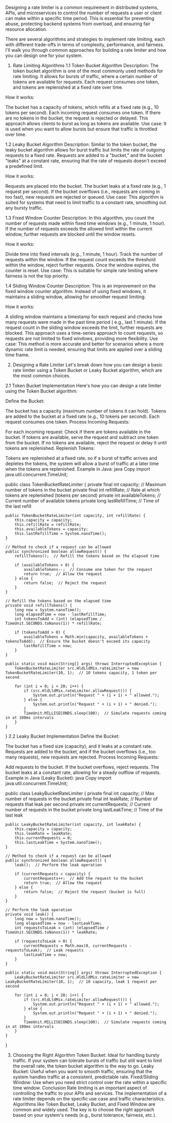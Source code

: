 Designing a rate limiter is a common requirement in distributed systems, APIs, and microservices to control the number
of requests a user or client can make within a specific time period. This is essential for preventing abuse, protecting
backend systems from overload, and ensuring fair resource allocation.

There are several algorithms and strategies to implement rate limiting, each with different trade-offs in terms of
complexity, performance, and fairness. I'll walk you through common approaches for building a rate limiter and how you
can design one for your system.

1. Rate Limiting Algorithms
   1.1 Token Bucket Algorithm
   Description: The token bucket algorithm is one of the most commonly used methods for rate limiting. It allows for
   bursts of traffic, where a certain number of tokens are available for requests. Each request consumes one token, and
   tokens are replenished at a fixed rate over time.

How it works:

The bucket has a capacity of tokens, which refills at a fixed rate (e.g., 10 tokens per second).
Each incoming request consumes one token.
If there are no tokens in the bucket, the request is rejected or delayed.
This approach allows clients to burst as long as tokens are available.
Use case: It is used when you want to allow bursts but ensure that traffic is throttled over time.

1.2 Leaky Bucket Algorithm
Description: Similar to the token bucket, the leaky bucket algorithm allows for burst traffic but limits the rate of
outgoing requests to a fixed rate. Requests are added to a "bucket," and the bucket "leaks" at a constant rate, ensuring
that the rate of requests doesn't exceed a predefined limit.

How it works:

Requests are placed into the bucket.
The bucket leaks at a fixed rate (e.g., 1 request per second).
If the bucket overflows (i.e., requests are coming in too fast), new requests are rejected or queued.
Use case: This algorithm is suited for systems that need to limit traffic to a constant rate, smoothing out any bursty
traffic.

1.3 Fixed Window Counter
Description: In this algorithm, you count the number of requests made within fixed time windows (e.g., 1 minute, 1
hour). If the number of requests exceeds the allowed limit within the current window, further requests are blocked until
the window resets.

How it works:

Divide time into fixed intervals (e.g., 1 minute, 1 hour).
Track the number of requests within the window.
If the request count exceeds the threshold within the window, reject further requests.
Once the window expires, the counter is reset.
Use case: This is suitable for simple rate limiting where fairness is not the top priority.

1.4 Sliding Window Counter
Description: This is an improvement on the fixed window counter algorithm. Instead of using fixed windows, it maintains
a sliding window, allowing for smoother request limiting.

How it works:

A sliding window maintains a timestamp for each request and checks how many requests were made in the past time period (
e.g., last 1 minute).
If the request count in the sliding window exceeds the limit, further requests are blocked.
This approach uses a time-series approach to count requests, so requests are not limited to fixed windows, providing
more flexibility.
Use case: This method is more accurate and better for scenarios where a more dynamic rate limit is needed, ensuring that
limits are applied over a sliding time frame.

2. Designing a Rate Limiter
   Let's break down how you can design a basic rate limiter using a Token Bucket or Leaky Bucket algorithm, which are
   the most common choices.

2.1 Token Bucket Implementation
Here's how you can design a rate limiter using the Token Bucket algorithm:

Define the Bucket:

The bucket has a capacity (maximum number of tokens it can hold).
Tokens are added to the bucket at a fixed rate (e.g., 10 tokens per second).
Each request consumes one token.
Process Incoming Requests:

For each incoming request:
Check if there are tokens available in the bucket.
If tokens are available, serve the request and subtract one token from the bucket.
If no tokens are available, reject the request or delay it until tokens are replenished.
Replenish Tokens:

Tokens are replenished at a fixed rate, so if a burst of traffic arrives and depletes the tokens, the system will allow
a burst of traffic at a later time when the tokens are replenished.
Example in Java:
java
Copy
import java.util.concurrent.TimeUnit;

public class TokenBucketRateLimiter {
private final int capacity; // Maximum number of tokens in the bucket
private final int refillRate; // Rate at which tokens are replenished (tokens per second)
private int availableTokens; // Current number of available tokens
private long lastRefillTime; // Time of the last refill

    public TokenBucketRateLimiter(int capacity, int refillRate) {
        this.capacity = capacity;
        this.refillRate = refillRate;
        this.availableTokens = capacity;
        this.lastRefillTime = System.nanoTime();
    }

    // Method to check if a request can be allowed
    public synchronized boolean allowRequest() {
        refillTokens();  // Refill the tokens based on the elapsed time

        if (availableTokens > 0) {
            availableTokens--;  // Consume one token for the request
            return true;  // Allow the request
        } else {
            return false;  // Reject the request
        }
    }

    // Refill the tokens based on the elapsed time
    private void refillTokens() {
        long now = System.nanoTime();
        long elapsedTime = now - lastRefillTime;
        int tokensToAdd = (int) (elapsedTime / TimeUnit.SECONDS.toNanos(1)) * refillRate;

        if (tokensToAdd > 0) {
            availableTokens = Math.min(capacity, availableTokens + tokensToAdd);  // Ensure the bucket doesn't exceed its capacity
            lastRefillTime = now;
        }
    }

    public static void main(String[] args) throws InterruptedException {
        TokenBucketRateLimiter src.HldLldMix.rateLimiter = new TokenBucketRateLimiter(10, 1);  // 10 tokens capacity, 1 token per second

        for (int i = 0; i < 20; i++) {
            if (src.HldLldMix.rateLimiter.allowRequest()) {
                System.out.println("Request " + (i + 1) + " allowed.");
            } else {
                System.out.println("Request " + (i + 1) + " denied.");
            }
            TimeUnit.MILLISECONDS.sleep(100);  // Simulate requests coming in at 100ms intervals
        }
    }

}
2.2 Leaky Bucket Implementation
Define the Bucket:

The bucket has a fixed size (capacity), and it leaks at a constant rate.
Requests are added to the bucket, and if the bucket overflows (i.e., too many requests), new requests are rejected.
Process Incoming Requests:

Add requests to the bucket. If the bucket overflows, reject requests.
The bucket leaks at a constant rate, allowing for a steady outflow of requests.
Example in Java (Leaky Bucket):
java
Copy
import java.util.concurrent.TimeUnit;

public class LeakyBucketRateLimiter {
private final int capacity; // Max number of requests in the bucket
private final int leakRate; // Number of requests that leak per second
private int currentRequests; // Current number of requests in the bucket
private long lastLeakTime; // Time of the last leak

    public LeakyBucketRateLimiter(int capacity, int leakRate) {
        this.capacity = capacity;
        this.leakRate = leakRate;
        this.currentRequests = 0;
        this.lastLeakTime = System.nanoTime();
    }

    // Method to check if a request can be allowed
    public synchronized boolean allowRequest() {
        leak();  // Perform the leak operation

        if (currentRequests < capacity) {
            currentRequests++;  // Add the request to the bucket
            return true;  // Allow the request
        } else {
            return false;  // Reject the request (bucket is full)
        }
    }

    // Perform the leak operation
    private void leak() {
        long now = System.nanoTime();
        long elapsedTime = now - lastLeakTime;
        int requestsToLeak = (int) (elapsedTime / TimeUnit.SECONDS.toNanos(1)) * leakRate;

        if (requestsToLeak > 0) {
            currentRequests = Math.max(0, currentRequests - requestsToLeak);  // Leak requests
            lastLeakTime = now;
        }
    }

    public static void main(String[] args) throws InterruptedException {
        LeakyBucketRateLimiter src.HldLldMix.rateLimiter = new LeakyBucketRateLimiter(10, 1);  // 10 capacity, leak 1 request per second

        for (int i = 0; i < 20; i++) {
            if (src.HldLldMix.rateLimiter.allowRequest()) {
                System.out.println("Request " + (i + 1) + " allowed.");
            } else {
                System.out.println("Request " + (i + 1) + " denied.");
            }
            TimeUnit.MILLISECONDS.sleep(100);  // Simulate requests coming in at 100ms intervals
        }
    }

}

3. Choosing the Right Algorithm
   Token Bucket: Ideal for handling bursty traffic. If your system can tolerate bursts of traffic but still want to
   limit the overall rate, the token bucket algorithm is the way to go.
   Leaky Bucket: Useful when you want to smooth traffic, ensuring that the system handles traffic at a consistent,
   predictable rate.
   Fixed/Sliding Window: Use when you need strict control over the rate within a specific time window.
   Conclusion
   Rate limiting is an important aspect of controlling the traffic to your APIs and services. The implementation of a
   rate limiter depends on the specific use case and traffic characteristics. Algorithms like Token Bucket, Leaky
   Bucket, and Fixed Window are common and widely used. The key is to choose the right approach based on your system's
   needs (e.g., burst tolerance, fairness, etc.).







